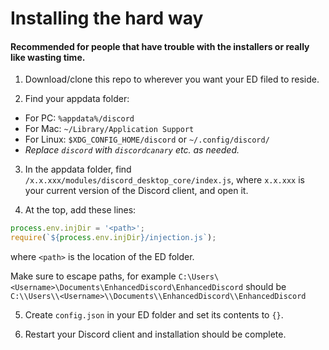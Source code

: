 # Installing the hard way

#### Recommended for people that have trouble with the installers or really like wasting time.

1. Download/clone this repo to wherever you want your ED filed to reside.

2. Find your appdata folder:
- For PC: `%appdata%/discord`
- For Mac: `~/Library/Application Support`
- For Linux: `$XDG_CONFIG_HOME/discord` or `~/.config/discord/`
 - *Replace `discord` with `discordcanary` etc. as needed.*

 3. In the appdata folder, find `/x.x.xxx/modules/discord_desktop_core/index.js`, where `x.x.xxx` is your current version of the Discord client, and open it.

 4. At the top, add these lines:
 ```js
 process.env.injDir = '<path>';
 require(`${process.env.injDir}/injection.js`);
 ```
 where `<path>` is the location of the ED folder.
 
 Make sure to escape paths, for example `C:\Users\<Username>\Documents\EnhancedDiscord\EnhancedDiscord` should be `C:\\Users\\<Username>\\Documents\\EnhancedDiscord\\EnhancedDiscord`

5. Create `config.json` in your ED folder and set its contents to `{}`.

6. Restart your Discord client and installation should be complete.